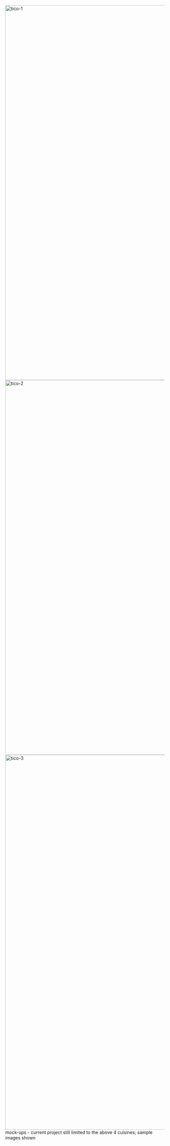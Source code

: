 <img width="1180" alt="tico-1" src="https://github.com/sortiz98/Tico/assets/25359541/d27a09fe-04f9-4db0-89c7-cb2a9bbcc27e">
<img width="1180" alt="tico-2" src="https://github.com/sortiz98/Tico/assets/25359541/9a9c83cb-29ba-49e0-8723-64bb7fa0f155">
<img width="1180" alt="tico-3" src="https://github.com/sortiz98/Tico/assets/25359541/cebaf8d1-d4ad-45a4-836b-8943d4b5620f">
mock-ups - current project still limited to the above 4 cuisines; sample images shown
